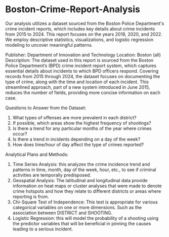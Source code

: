 # Boston-Crime-Report-Analysis
Our analysis utilizes a dataset sourced from the Boston Police Department's crime incident reports, which includes key details about crime incidents from 2015 to 2024. This report focuses on the years 2018, 2020, and 2022. We employ descriptive statistics, visualizations, and logistic regression modeling to uncover meaningful patterns.

Publisher: Department of Innovation and Technology 
Location: Boston (all)
Description: The dataset used in this report is sourced from the Boston Police Department’s (BPD) crime incident report system, which captures essential details about incidents to which BPD officers respond. Covering records from 2015 through 2024, the dataset focuses on documenting the type of crime, along with the time and location of each incident. This streamlined approach, part of a new system introduced in June 2015, reduces the number of fields, providing more concise information on each case.

Questions to Answer from the Dataset:
1. What types of offenses are more prevalent in each district?
2. If possible, which areas show the highest frequency of shootings?
3. Is there a trend for any particular months of the year where crimes occur?
4. Is there a trend in incidents depending on a day of the week?
5. How does time/hour of day affect the type of crimes reported?

Analytical Plans and Methods:
1. Time Series Analysis: this analyzes the crime incidence trend and patterns in time, month, day of the week, hour, etc., to see if criminal activities are temporally predisposed.
2. Geospatial Analysis: The latitudinal and longitudinal data provide information on heat maps or cluster analyses that were made to denote crime hotspots and how they relate to different districts or areas where reporting is from.
3. Chi-Square Test of Independence: This test is appropriate for various categorical variables on one or more dimensions. Such as the association between DISTRICT and SHOOTING.
4. Logistic Regression: this will model the probability of a shooting using the predictor variables that will be beneficial in pinning the causes leading to a serious incident.
